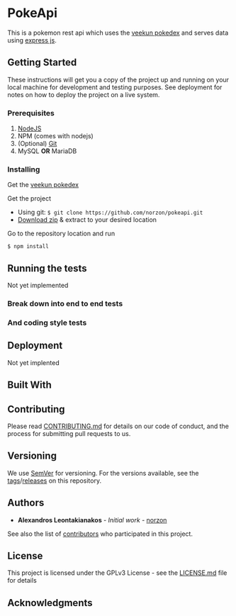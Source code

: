 # PokeApi

This is a pokemon rest api which uses the [veekun pokedex](https://github.com/veekun/pokedex) and serves data using [express js](https://expressjs.com). 

## Getting Started

These instructions will get you a copy of the project up and running on your local machine for development and testing purposes. See deployment for notes on how to deploy the project on a live system.

### Prerequisites

1. [NodeJS](https://nodejs.org/en/download)
2. NPM (comes with nodejs)
3. (Optional) [Git](https://git-scm.com/downloads)
4. MySQL **OR** MariaDB

### Installing

Get the [veekun pokedex](https://github.com/veekun/pokedex/wiki/Getting-Data)

Get the project
* Using git: `$ git clone https://github.com/norzon/pokeapi.git`
* [Download zip](https://github.com/norzon/pokeapi/archive/master.zip) & extract to your desired location


Go to the repository location and run

```
$ npm install
```

## Running the tests

Not yet implemented

### Break down into end to end tests


### And coding style tests


## Deployment

Not yet implented

## Built With


## Contributing

Please read [CONTRIBUTING.md](https://gist.github.com/PurpleBooth/b24679402957c63ec426) for details on our code of conduct, and the process for submitting pull requests to us.

## Versioning

We use [SemVer](http://semver.org/) for versioning. For the versions available, see the [tags](https://github.com/norzon/pokeapi/tags)/[releases](https://github.com/norzon/pokeapi/releases) on this repository.

## Authors

* **Alexandros Leontakianakos** - *Initial work* - [norzon](https://github.com/norzon)

See also the list of [contributors](https://github.com/your/project/contributors) who participated in this project.

## License

This project is licensed under the GPLv3 License - see the [LICENSE.md](LICENSE.md) file for details

## Acknowledgments
